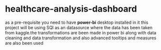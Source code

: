 # healthcare-analysis-dashboard
as a pre-requisite you need to have **power-bi** desktop installed in it
this project will be using SQl as an datasource where the data has been taken from kaggle.the transformations are been made in power bi along with data cleaning and data transformation and also advanced tooltips and measures are also been used
